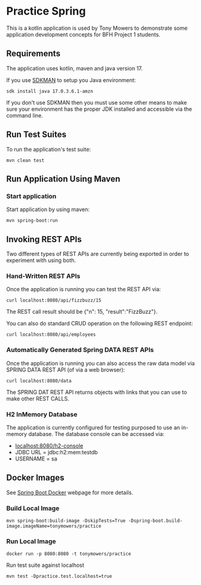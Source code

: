 # Practice Spring

This is a kotlin application is used by Tony Mowers to demonstrate some application development concepts 
for BFH Project 1 students.

## Requirements

The application uses kotlin, maven and java version 17.

If you use [SDKMAN](https://sdkman.io/) to setup you Java environment:
```
sdk install java 17.0.3.6.1-amzn 
```

If you don't use SDKMAN then you must use some other means to make sure your environment has
the proper JDK installed and accessible via the command line.

## Run Test Suites

To run the application's test suite:
```
mvn clean test
```

## Run Application Using Maven

### Start application

Start application by using maven:
```
mvn spring-boot:run
```

## Invoking REST APIs

Two different types of REST APIs are currently being exported in order to experiment with using both.

### Hand-Written REST APIs

Once the application is running you can test the REST API via:
```
curl localhost:8080/api/fizzbuzz/15
```

The REST call result should be {"n": 15, "result":"FizzBuzz"}.

You can also do standard CRUD operation on the following REST endpoint:

```
curl localhost:8080/api/employees
```



### Automatically Generated Spring DATA REST APIs

Once the application is running you can also access the raw data model via SPRING DATA REST API (of via a web browser):
```
curl localhost:8080/data
```

The SPRING DAT REST API returns objects with links that you can use to make other REST CALLS.

### H2 InMemory Database

The application is currently configured for testing purposed to use an in-memory database.
The database console can be accessed via:

- [localhost:8080/h2-console]()
- JDBC URL = jdbc:h2:mem:testdb
- USERNAME = sa


## Docker Images

See [Spring Boot Docker](https://spring.io/guides/gs/spring-boot-docker/) webpage for more details.

### Build Local Image 

```
mvn spring-boot:build-image -DskipTests=True -Dspring-boot.build-image.imageName=tonymowers/practice
```

### Run Local Image

```
docker run -p 8080:8080 -t tonymowers/practice
```

Run test suite against localhost

```
mvn test -Dpractice.test.localhost=true
```